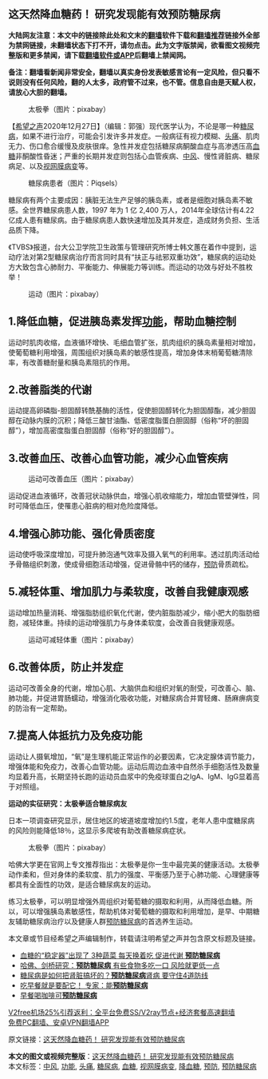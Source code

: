  <h2>这天然降血糖药！ 研究发现能有效预防糖尿病</h2> <p class="notice"><b>大陆网友注意：本文中的链接除此处和文末的<a href="https://github.com/bannedbook/fanqiang" >翻墙</a>软件下载和<a href="https://github.com/killgcd/justmysocks/blob/master/README.md">翻墙推荐</a>链接外全部为禁网链接，未翻墙状态下打不开，请勿点击。此为文字版禁闻，欲看图文视频完整版和更多禁闻，请下载<a href="https://github.com/bannedbook/fanqiang">翻墙软件或APP</a>后翻墙上禁闻网。</p><p>备注：翻墙看新闻非常安全，翻墙以真实身份发表敏感言论有一定风险，但只看不说则没有任何风险，翻的人太多，政府管不过来，也不管。信息自由是天赋人权，请放心大胆的翻墙。</b></p>  <div class="entry"> <figure><figcaption>太极拳（图片：pixabay）</figcaption></figure> <p>【<span class='wp_keywordlink_affiliate'><a href="https://www.soundofhope.org" title="希望之声" target="_blank">希望之声</a></span>2020年12月27日】（编辑：郭强）现代医学认为，不论是哪一种<a href="https://www.bannedbook.org/bnews/tag/%e7%b3%96%e5%b0%bf%e7%97%85/" class="st_tag internal_tag" rel="tag" title="标签 糖尿病 下的日志">糖尿病</a>，如果不进行治疗，可能会引发许多并发症。一般病征有视力模糊、<a href="https://www.bannedbook.org/bnews/tag/%e5%a4%b4%e7%97%9b/" class="st_tag internal_tag" rel="tag" title="标签 头痛 下的日志">头痛</a>、肌肉无力、伤口愈合缓慢及皮肤很痒。急性并发症包括糖尿病酮酸血症与高渗透压高<a href="https://www.bannedbook.org/bnews/tag/%e8%a1%80%e7%b3%96/" class="st_tag internal_tag" rel="tag" title="标签 血糖 下的日志">血糖</a>非酮酸性昏迷；严重的长期并发症则包括心血管疾病、<a href="https://www.bannedbook.org/bnews/tag/%E4%B8%AD%E9%A3%8E/" class="st_tag internal_tag" rel="tag" title="标签 中风 下的日志">中风</a>、慢性肾脏病、糖尿病足、以及<a href="https://www.bannedbook.org/bnews/tag/%e8%a7%86%e7%bd%91%e8%86%9c%e7%97%85%e5%8f%98/" class="st_tag internal_tag" rel="tag" title="标签 视网膜病变 下的日志">视网膜病变</a>等。</p> <figure><figcaption>糖尿病患者（图片：Piqsels）</figcaption></figure> <p>糖尿病有两个主要成因：胰脏无法生产足够的胰岛素，或者是细胞对胰岛素不敏感。全世界糖尿病患人数，1997 年为 1 亿 2,400 万人，2014年全球估计有4.22亿成人患有糖尿病。由于糖尿病患人数快速增加及其并发症，造成财务负担、生活品质下降。</p> <p>《TVBS》报道，台大公卫学院卫生政策与管理研究所博士韩文蕙在着作中提到，运动疗法对第2型糖尿病治疗而言同时具有“扶正与祛邪双重功效”，糖尿病的运动处方大致包含心肺耐力、平衡能力、伸展能力等训练。而运动的功效与好处不胜枚举！</p> <figure><figcaption>运动（图片：pixabay）</figcaption></figure> <h2>1.降低血糖，促进胰岛素发挥<a href="https://www.bannedbook.org/bnews/tag/%E5%8A%9F%E8%83%BD/" class="st_tag internal_tag" rel="tag" title="标签 功能 下的日志">功能</a>，帮助血糖控制</h2> <p>运动时肌肉收缩，血液循环增快、毛细血管扩张，肌肉组织的胰岛素量相对增加，使葡萄糖利用增强，周围组织对胰岛素的敏感性提高，增加身体末梢葡萄糖清除率，有改善糖耐量和胰岛素阻抗的作用。</p>  <h2>2.改善脂类的代谢</h2> <p>运动提高卵磷脂-胆固醇转酰基酶的活性，促使胆固醇转化为胆固醇酯，减少胆固醇在动脉内膜的沉积；降低三酸甘油酯、低密度脂蛋白胆固醇（俗称“坏的胆固醇”），增加高密度脂蛋白胆固醇（俗称“好的胆固醇”）。</p> <h2>3.改善血压、改善心血管功能，减少心血管疾病</h2> <figure><figcaption>运动可改善血压（图片：pixabay）</figcaption></figure> <p>运动促进血液循环，改善冠状动脉供血，增强心肌收缩能力，增加血管壁弹性，同时可降低血压，使罹患心脏病的相对危险度降低。</p> <h2>4.增强心肺功能、强化骨质密度</h2> <p>运动使呼吸深度增加，可提升肺泡通气效率及摄入氧气的利用率。透过肌肉活动给予骨骼组织刺激，使成骨细胞活动增强，促进骨骼中钙的储存，<a href="https://www.bannedbook.org/bnews/tag/%E9%A2%84%E9%98%B2/" class="st_tag internal_tag" rel="tag" title="标签 预防 下的日志">预防</a>骨质疏松。</p> <h2>5.减轻体重、增加肌力与柔软度，改善自我健康观感</h2> <p>运动增加热量消耗、增强脂肪组织氧化代谢，使内脏脂肪减少，缩小肥大的脂肪细胞，减轻体重。持续的运动增强肌力与身体柔软度，会改善自我健康观感。</p>  <figure><figcaption>运动可减轻体重（图片：pixabay）</figcaption></figure> <h2>6.改善体质，防止并发症</h2> <p>运动可改善全身的代谢，增加心肌、大脑供血和组织对氧的耐受，可改善心、脑、肺功能，并促进胃肠蠕动，增强消化吸收功能，对糖尿病合并胃轻瘫、肠麻痹病变的防治有一定帮助。</p> <h2>7.提高人体抵抗力及免疫功能</h2> <p>运动让人摄氧增加，“氧”是生理机能正常运作的必要因素，它决定腺体调节能力，增强体能和免疫力，改善心血管功能。运动后周边血液中自然杀手细胞活性及数量均显着升高，长期坚持长跑的运动员血浆中的免疫球蛋白之IgA、IgM、IgG显着高于对照组。</p> <p><strong>运动的实征研究：太极拳适合糖尿病友</strong></p> <p>日本一项调查研究显示，居住地区的坡道坡度增加约1.5度，老年人患中度糖尿病的风险则能降低18％，这显示多爬坡有助改善糖尿病症状。</p>  <figure><figcaption>太极拳（图片：pixabay）</figcaption></figure> <p>哈佛大学更在官网上专文推荐指出：太极拳是你一生中最完美的健康活动。太极拳动作柔和，但对身体的柔软度、肌力的强度、平衡感乃至于心肺功能、心理健康等都具有全面性的功效，是适合糖尿病友的运动。</p> <p>练习太极拳，可以明显增强外周组织对葡萄糖的摄取和利用，从而降低血糖。所以，可以增强胰岛素敏感性，帮助机体对葡萄糖的摄取和利用增加，是早、中期糖友辅助糖尿病治疗以及健康人群<a href="https://www.bannedbook.org/bnews/tag/%E9%A2%84%E9%98%B2%E7%B3%96%E5%B0%BF%E7%97%85/" class="st_tag internal_tag" rel="tag" title="标签 预防糖尿病 下的日志">预防糖尿病</a>的首选养生运动。</p> <p>本文章或节目经希望之声编辑制作，转载请注明希望之声并包含原文标题及链接。</p> <ul class='op-related-articles' title='相关阅读'> <li><a href='https://www.bannedbook.org/bnews/health/20201221/1451989.html' target='_blank'>血糖的“稳定器”出现了 3种蔬菜 每天换着吃 促进代谢 <b>预防糖尿病</b></a></li> <li><a href='https://www.bannedbook.org/bnews/health/20200726/1366541.html' target='_blank'>哈佛、剑桥研究：<b>预防糖尿病</b> 有些食物多吃一口 风险就更低一点</a></li> <li><a href='https://www.bannedbook.org/bnews/health/20200413/1311413.html' target='_blank'>糖尿病是如何把肾脏搞坏的？<b>预防糖尿病</b>肾病 要守住4道防线</a></li> <li><a href='https://www.bannedbook.org/bnews/health/20181127/1037565.html' target='_blank'>吃早餐就是要配它！ 专家：能<b>预防糖尿病</b></a></li> <li><a href='https://www.bannedbook.org/bnews/cnnews/20181119/1033649.html' target='_blank'>早餐喝咖啡可<b>预防糖尿病</b></a></li> </ul> <p class="texttj"> <a href="https://www.bannedbook.org/forum23/topic22702.html" target="_blank">V2free机场25%引荐返利：全平台免费SS/V2ray节点+经济套餐高速翻墙</a><br/> <a href="https://github.com/bannedbook/fanqiang/wiki/%E7%A6%81%E9%97%BB%E7%BD%91%E5%AE%89%E5%8D%93%E7%BF%BB%E5%A2%99%E6%96%B0%E9%97%BBAPP" target="_blank">免费PC翻墙、安卓VPN翻墙APP</a></p><p>原文链接：<a class="src_link"  href="https://www.soundofhope.org/post/430669" target="_blank">这天然降血糖药！ 研究发现能有效预防糖尿病</a></p> <a name='sharetosocial'></a>       <div><b>本文的图文或视频完整版</b>：<a href='https://www.bannedbook.org/bnews/comments/20201227/1455960.html'>这天然降血糖药！ 研究发现能有效预防糖尿病</a></div>  </div><!--END ENTRY--> <div class="postfooter"> <div>本文标签：<a href="https://www.bannedbook.org/bnews/tag/%E4%B8%AD%E9%A3%8E/" rel="tag">中风</a>, <a href="https://www.bannedbook.org/bnews/tag/%E5%8A%9F%E8%83%BD/" rel="tag">功能</a>, <a href="https://www.bannedbook.org/bnews/tag/%e5%a4%b4%e7%97%9b/" rel="tag">头痛</a>, <a href="https://www.bannedbook.org/bnews/tag/%e7%b3%96%e5%b0%bf%e7%97%85/" rel="tag">糖尿病</a>, <a href="https://www.bannedbook.org/bnews/tag/%e8%a1%80%e7%b3%96/" rel="tag">血糖</a>, <a href="https://www.bannedbook.org/bnews/tag/%e8%a7%86%e7%bd%91%e8%86%9c%e7%97%85%e5%8f%98/" rel="tag">视网膜病变</a>, <a href="https://www.bannedbook.org/bnews/tag/%E9%99%8D%E8%A1%80%E7%B3%96/" rel="tag">降血糖</a>, <a href="https://www.bannedbook.org/bnews/tag/%E9%A2%84%E9%98%B2/" rel="tag">预防</a>, <a href="https://www.bannedbook.org/bnews/tag/%E9%A2%84%E9%98%B2%E7%B3%96%E5%B0%BF%E7%97%85/" rel="tag">预防糖尿病</a></div>  </div><!--END POSTFOOTER--> 